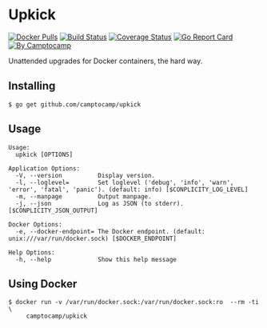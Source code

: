 Upkick
======

[![Docker Pulls](https://img.shields.io/docker/pulls/camptocamp/upkick.svg)](https://hub.docker.com/r/camptocamp/upkick/)
[![Build Status](https://img.shields.io/travis/camptocamp/upkick/master.svg)](https://travis-ci.org/camptocamp/upkick)
[![Coverage Status](https://img.shields.io/coveralls/camptocamp/upkick.svg)](https://coveralls.io/r/camptocamp/upkick?branch=master)
[![Go Report Card](https://goreportcard.com/badge/github.com/camptocamp/upkick)](https://goreportcard.com/report/github.com/camptocamp/upkick)
[![By Camptocamp](https://img.shields.io/badge/by-camptocamp-fb7047.svg)](http://www.camptocamp.com)


Unattended upgrades for Docker containers, the hard way.


## Installing

```shell
$ go get github.com/camptocamp/upkick
```

## Usage

```shell
Usage:
  upkick [OPTIONS]

Application Options:
  -V, --version          Display version.
  -l, --loglevel=        Set loglevel ('debug', 'info', 'warn', 'error', 'fatal', 'panic'). (default: info) [$CONPLICITY_LOG_LEVEL]
  -m, --manpage          Output manpage.
  -j, --json             Log as JSON (to stderr). [$CONPLICITY_JSON_OUTPUT]

Docker Options:
  -e, --docker-endpoint= The Docker endpoint. (default: unix:///var/run/docker.sock) [$DOCKER_ENDPOINT]

Help Options:
  -h, --help             Show this help message
```

## Using Docker

```shell
$ docker run -v /var/run/docker.sock:/var/run/docker.sock:ro  --rm -ti \
     camptocamp/upkick
```
